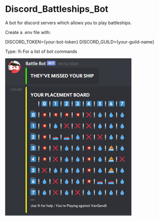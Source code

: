 # Discord_Battleships_Bot
A bot for discord servers which allows you to play battleships.

Create a .env file with:

DISCORD_TOKEN={your-bot-token}
DISCORD_GUILD={your-guild-name}

Type:
!h
For a list of bot commands

![Image of the game board when attacked.](https://github.com/Armands-D/Discord_Battleships_Bot/blob/master/attacked_board.png?raw=true)
